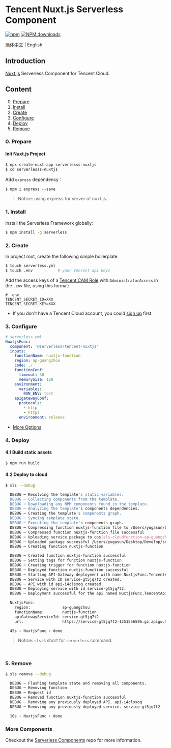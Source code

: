 # Tencent Nuxt.js Serverless Component

[![npm](https://img.shields.io/npm/v/%40serverless%2Ftencent-nuxtjs)](http://www.npmtrends.com/%40serverless%2Ftencent-nuxtjs)
[![NPM downloads](http://img.shields.io/npm/dm/%40serverless%2Ftencent-nuxtjs.svg?style=flat-square)](http://www.npmtrends.com/%40serverless%2Ftencent-nuxtjs)

[简体中文](https://github.com/serverless-components/tencent-nuxtjs/blob/master/README.md) | English

## Introduction

[Nuxt.js](https://github.com/nuxt/nuxt.js) Serverless Component for Tencent Cloud.

## Content

0. [Prepare](#0-prepare)
1. [Install](#1-install)
1. [Create](#2-create)
1. [Configure](#3-configure)
1. [Deploy](#4-deploy)
1. [Remove](#5-Remove)

### 0. Prepare

#### Init Nuxt.js Project

```bash
$ npx create-nuxt-app serverlesss-nuxtjs
$ cd serverlesss-nuxtjs
```

Add `express` dependency：

```
$ npm i express --save
```

> Notice: using express for server of nuxt.js.

### 1. Install

Install the Serverless Framework globally:

```bash
$ npm install -g serverless
```

### 2. Create

In project root, create the following simple boilerplate:

```bash
$ touch serverless.yml
$ touch .env           # your Tencent api keys
```

Add the access keys of a [Tencent CAM Role](https://console.cloud.tencent.com/cam/capi) with `AdministratorAccess` in the `.env` file, using this format:

```
# .env
TENCENT_SECRET_ID=XXX
TENCENT_SECRET_KEY=XXX
```

- If you don't have a Tencent Cloud account, you could [sign up](https://intl.cloud.tencent.com/register) first.

### 3. Configure

```yml
# serverless.yml
NuxtjsFunc:
  component: '@serverless/tencent-nuxtjs'
  inputs:
    functionName: nuxtjs-function
    region: ap-guangzhou
    code: ./
    functionConf:
      timeout: 30
      memorySize: 128
    environment:
      variables:
        RUN_ENV: test
    apigatewayConf:
      protocols:
        - http
        - https
      environment: release
```

- [More Options](https://github.com/serverless-components/tencent-nuxtjs/blob/master/docs/configure.md)

### 4. Deploy

#### 4.1 Build static assets

```bash
$ npm run build
```

#### 4.2 Deploy to cloud

```bash
$ sls --debug

  DEBUG ─ Resolving the template's static variables.
  DEBUG ─ Collecting components from the template.
  DEBUG ─ Downloading any NPM components found in the template.
  DEBUG ─ Analyzing the template's components dependencies.
  DEBUG ─ Creating the template's components graph.
  DEBUG ─ Syncing template state.
  DEBUG ─ Executing the template's components graph.
  DEBUG ─ Compressing function nuxtjs-function file to /Users/yugasun/Desktop/Develop/serverless/tencent-nuxtjs/example/.serverless/nuxtjs-function.zip.
  DEBUG ─ Compressed function nuxtjs-function file successful
  DEBUG ─ Uploading service package to cos[sls-cloudfunction-ap-guangzhou-code]. sls-cloudfunction-default-nuxtjs-function-1583031760.zip
  DEBUG ─ Uploaded package successful /Users/yugasun/Desktop/Develop/serverless/tencent-nuxtjs/example/.serverless/nuxtjs-function.zip
  DEBUG ─ Creating function nuxtjs-function

  DEBUG ─ Created function nuxtjs-function successful
  DEBUG ─ Setting tags for function nuxtjs-function
  DEBUG ─ Creating trigger for function nuxtjs-function
  DEBUG ─ Deployed function nuxtjs-function successful
  DEBUG ─ Starting API-Gateway deployment with name NuxtjsFunc.TencentApiGateway in the ap-guangzhou region
  DEBUG ─ Service with ID service-gt5jq7t2 created.
  DEBUG ─ API with id api-i4clsxoq created.
  DEBUG ─ Deploying service with id service-gt5jq7t2.
  DEBUG ─ Deployment successful for the api named NuxtjsFunc.TencentApiGateway in the ap-guangzhou region.

  NuxtjsFunc:
    region:              ap-guangzhou
    functionName:        nuxtjs-function
    apiGatewayServiceId: service-gt5jq7t2
    url:                 https://service-gt5jq7t2-1251556596.gz.apigw.tencentcs.com/release/

  45s › NuxtjsFunc › done
```

> Notice: `sls` is short for `serverless` command.

&nbsp;

### 5. Remove

```bash
$ sls remove --debug

  DEBUG ─ Flushing template state and removing all components.
  DEBUG ─ Removing function
  DEBUG ─ Request id
  DEBUG ─ Removed function nuxtjs-function successful
  DEBUG ─ Removing any previously deployed API. api-i4clsxoq
  DEBUG ─ Removing any previously deployed service. service-gt5jq7t2

  10s › NuxtjsFunc › done
```

### More Components

Checkout the [Serverless Components](https://github.com/serverless/components) repo for more information.
